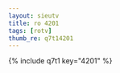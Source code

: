 ```yaml
--- 
layout: sieutv
title: ro 4201
tags: [rotv]
thumb_re: q7t14201
---
```

{% include q7t1 key="4201" %} 

